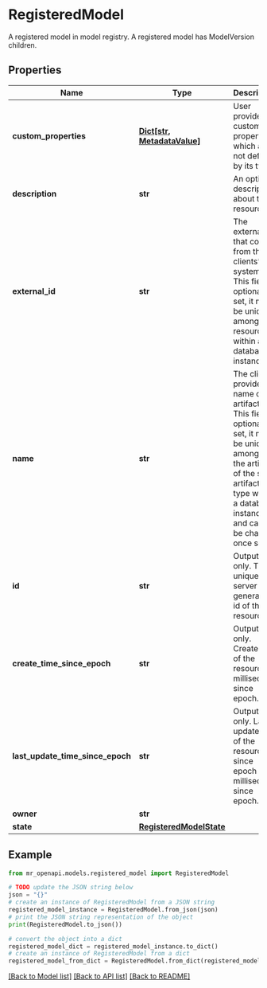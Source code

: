 # RegisteredModel

A registered model in model registry. A registered model has ModelVersion children.

## Properties

Name | Type | Description | Notes
------------ | ------------- | ------------- | -------------
**custom_properties** | [**Dict[str, MetadataValue]**](MetadataValue.md) | User provided custom properties which are not defined by its type. | [optional] 
**description** | **str** | An optional description about the resource. | [optional] 
**external_id** | **str** | The external id that come from the clients’ system. This field is optional. If set, it must be unique among all resources within a database instance. | [optional] 
**name** | **str** | The client provided name of the artifact. This field is optional. If set, it must be unique among all the artifacts of the same artifact type within a database instance and cannot be changed once set. | [optional] 
**id** | **str** | Output only. The unique server generated id of the resource. | [optional] [readonly] 
**create_time_since_epoch** | **str** | Output only. Create time of the resource in millisecond since epoch. | [optional] [readonly] 
**last_update_time_since_epoch** | **str** | Output only. Last update time of the resource since epoch in millisecond since epoch. | [optional] [readonly] 
**owner** | **str** |  | [optional] 
**state** | [**RegisteredModelState**](RegisteredModelState.md) |  | [optional] 

## Example

```python
from mr_openapi.models.registered_model import RegisteredModel

# TODO update the JSON string below
json = "{}"
# create an instance of RegisteredModel from a JSON string
registered_model_instance = RegisteredModel.from_json(json)
# print the JSON string representation of the object
print(RegisteredModel.to_json())

# convert the object into a dict
registered_model_dict = registered_model_instance.to_dict()
# create an instance of RegisteredModel from a dict
registered_model_from_dict = RegisteredModel.from_dict(registered_model_dict)
```
[[Back to Model list]](../README.md#documentation-for-models) [[Back to API list]](../README.md#documentation-for-api-endpoints) [[Back to README]](../README.md)


